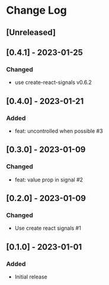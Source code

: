 # Change Log

## [Unreleased]

## [0.4.1] - 2023-01-25
### Changed
- use create-react-signals v0.6.2

## [0.4.0] - 2023-01-21
### Added
- feat: uncontrolled when possible #3

## [0.3.0] - 2023-01-09
### Changed
- feat: value prop in signal #2

## [0.2.0] - 2023-01-09
### Changed
- Use create react signals #1

## [0.1.0] - 2023-01-01
### Added
- Initial release
